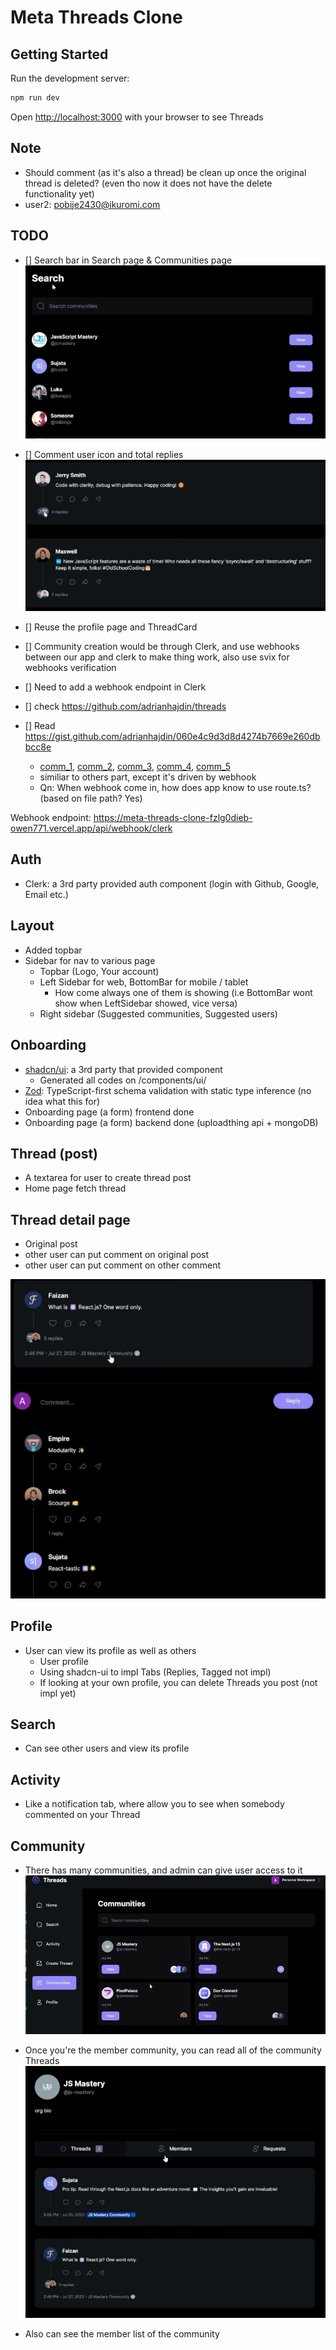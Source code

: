 # Meta Threads Clone

## Getting Started

Run the development server:
```bash
npm run dev
```

Open [http://localhost:3000](http://localhost:3000) with your browser to see Threads


## Note
- Should comment (as it's also a thread) be clean up once the original thread is deleted? (even tho now it does not have the delete functionality yet)
- user2: pobije2430@ikuromi.com


## TODO 

- [] Search bar in Search page & Communities page
![Alt text](doc_img/Search_bar.png)
- [] Comment user icon and total replies
![Alt text](doc_img/Comment_icon_reply_num.png)


- [] Reuse the profile page and ThreadCard
- [] Community creation would be through Clerk, and use webhooks between our app and clerk to make thing work, also use svix for webhooks verification
- [] Need to add a webhook endpoint in Clerk

- [] check https://github.com/adrianhajdin/threads

- [] Read https://gist.github.com/adrianhajdin/060e4c9d3d8d4274b7669e260dbbcc8e
    
    - [comm_1](app/api/webhook/clerk/route.ts), [comm_2](lib/models/community.model.ts), [comm_3](lib/actions/thread.actions.ts), [comm_4](lib/actions/user.actions.ts), [comm_5](components/cards/CommunityCard.tsx)
    - similiar to others part, except it's driven by webhook
    - Qn: When webhook come in, how does app know to use route.ts? (based on file path? Yes)

Webhook endpoint: https://meta-threads-clone-fzlg0dieb-owen771.vercel.app/api/webhook/clerk

## Auth

- Clerk: a 3rd party provided auth component (login with Github, Google, Email etc.) 

## Layout

- Added topbar
- Sidebar for nav to various page 
    - Topbar (Logo, Your account)
    - Left Sidebar for web, BottomBar for mobile / tablet
        - How come always one of them is showing (i.e BottomBar wont show when LeftSidebar showed, vice versa)
    - Right sidebar (Suggested communities, Suggested users)

## Onboarding 

- [shadcn/ui](https://ui.shadcn.com/docs/components/form): a 3rd party that provided component
    - Generated all codes on /components/ui/
- [Zod](https://zod.dev/): TypeScript-first schema validation with static type inference (no idea what this for)
- Onboarding page (a form) frontend done
- Onboarding page (a form) backend done (uploadthing api + mongoDB)

## Thread (post)

- A textarea for user to create thread post
- Home page fetch thread

## Thread detail page

- Original post
- other user can put comment on original post
- other user can put comment on other comment

![Thread Detail Page](doc_img/Thread_detail_page.png)

## Profile

- User can view its profile as well as others
    - User profile
    - Using shadcn-ui to impl Tabs (Replies, Tagged not impl)
    - If looking at your own profile, you can delete Threads you post (not impl yet)


## Search

- Can see other users and view its profile


## Activity

- Like a notification tab, where allow you to see when somebody commented on your Thread


## Community

- There has many communities, and admin can give user access to it
![Different Community](doc_img/Community_page.png)

- Once you're the member community, you can read all of the community Threads
![Community Home Page](doc_img/Community_detail_page.png)

- Also can see the member list of the community

